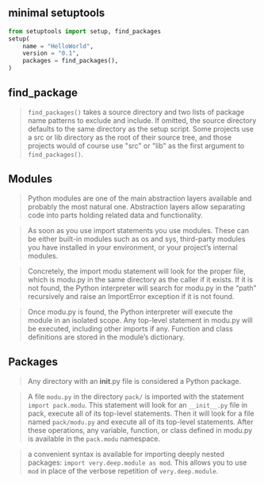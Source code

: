 minimal setuptools
---
```python
from setuptools import setup, find_packages
setup(
    name = "HelloWorld",
    version = "0.1",
    packages = find_packages(),
)
```
find_package
---
> `find_packages()` takes a source directory and two lists of package name patterns to exclude and include. If omitted, the source directory defaults to the same directory as the setup script. Some projects use a src or lib directory as the root of their source tree, and those projects would of course use "src" or "lib" as the first argument to `find_packages()`.

Modules
---
> Python modules are one of the main abstraction layers available and probably the most natural one. Abstraction layers allow separating code into parts holding related data and functionality.

> As soon as you use import statements you use modules. These can be either built-in modules such as os and sys, third-party modules you have installed in your environment, or your project’s internal modules.

> Concretely, the import modu statement will look for the proper file, which is modu.py in the same directory as the caller if it exists. If it is not found, the Python interpreter will search for modu.py in the “path” recursively and raise an ImportError exception if it is not found.

> Once modu.py is found, the Python interpreter will execute the module in an isolated scope. Any top-level statement in modu.py will be executed, including other imports if any. Function and class definitions are stored in the module’s dictionary.

Packages
---
> Any directory with an __init__.py file is considered a Python package. 

> A file `modu.py` in the directory `pack/` is imported with the statement `import pack.modu`. This statement will look for an `__init__.py` file in pack, execute all of its top-level statements. Then it will look for a file named `pack/modu.py` and execute all of its top-level statements. After these operations, any variable, function, or class defined in modu.py is available in the `pack.modu` namespace.

> a convenient syntax is available for importing deeply nested packages: `import very.deep.module as mod`. This allows you to use `mod` in place of the verbose repetition of `very.deep.module`.


